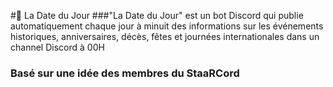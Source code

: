 #🎉 La Date du Jour
###"La Date du Jour" est un bot Discord qui publie automatiquement chaque jour à minuit des informations sur les événements historiques, anniversaires, décès, fêtes et journées internationales dans un channel Discord à 00H

### Basé sur une idée des membres du StaaRCord
